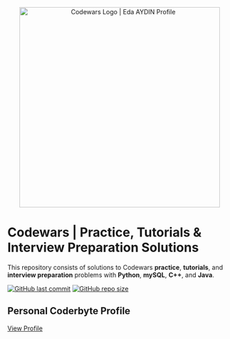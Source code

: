 <p align="center">
    <a href="https://www.codewars.com/users/edaaydinea">
        <img alt="Codewars Logo | Eda AYDIN Profile" src="https://camo.githubusercontent.com/cb4c166d570c91abfa45e548c281b2d374faa4213a3690ad880a76098ce91fc4/68747470733a2f2f73656375726573657276657263646e2e6e65742f3136302e3135332e3133382e35332f3631302e3334312e6d7966747075706c6f61642e636f6d2f77702d636f6e74656e742f75706c6f6164732f323031372f30392f636f6465776172732e706e67", width = 450 >
    </a>
</p>

# Codewars | Practice, Tutorials & Interview Preparation Solutions

This repository consists of solutions to Codewars **practice**, **tutorials**, and **interview preparation** problems with **Python**, **mySQL**, **C++**, and **Java**.

[![GitHub last commit](https://img.shields.io/github/last-commit/edaaydinea/Codewars)](https://github.com/edaaydinea/Codewars/commits/master)
[![GitHub repo size](https://img.shields.io/github/repo-size/edaaydinea/Codewars)](https://github.com/edaaydinea/Codewars/archive/master.zip)

## Personal Coderbyte Profile

[View Profile](https://www.codewars.com/users/edaaydinea)
